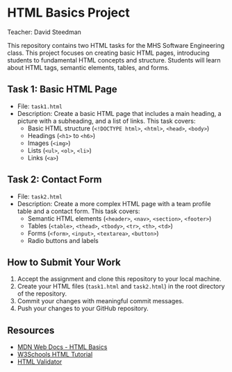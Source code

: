 # HTML Basics Project

Teacher: David Steedman

This repository contains two HTML tasks for the MHS Software Engineering class. This project focuses on creating basic HTML pages, introducing students to fundamental HTML concepts and structure. Students will learn about HTML tags, semantic elements, tables, and forms.

## Task 1: Basic HTML Page
- File: `task1.html`
- Description: Create a basic HTML page that includes a main heading, a picture with a subheading, and a list of links. This task covers:
  - Basic HTML structure (`<!DOCTYPE html>`, `<html>`, `<head>`, `<body>`)
  - Headings (`<h1>` to `<h6>`)
  - Images (`<img>`)
  - Lists (`<ul>`, `<ol>`, `<li>`)
  - Links (`<a>`)

## Task 2: Contact Form
- File: `task2.html`
- Description: Create a more complex HTML page with a team profile table and a contact form. This task covers:
  - Semantic HTML elements (`<header>`, `<nav>`, `<section>`, `<footer>`)
  - Tables (`<table>`, `<thead>`, `<tbody>`, `<tr>`, `<th>`, `<td>`)
  - Forms (`<form>`, `<input>`, `<textarea>`, `<button>`)
  - Radio buttons and labels

## How to Submit Your Work

1. Accept the assignment and clone this repository to your local machine.
2. Create your HTML files (`task1.html` and `task2.html`) in the root directory of the repository.
3. Commit your changes with meaningful commit messages.
4. Push your changes to your GitHub repository.

## Resources

- [MDN Web Docs - HTML Basics](https://developer.mozilla.org/en-US/docs/Learn/Getting_started_with_the_web/HTML_basics)
- [W3Schools HTML Tutorial](https://www.w3schools.com/html/)
- [HTML Validator](https://validator.w3.org/)